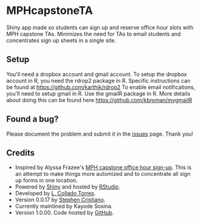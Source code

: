 MPHcapstoneTA
=============

Shiny app made so students can sign up and reserve office hour slots with MPH capstone TAs. Minimizes the need for TAs to email students and concentrates sign up sheets in a single site.

## Setup 
You'll need a dropbox account and gmail account.
To setup the dropbox account in R, you need the rdrop2 package in R. Specific instructions can be found at https://github.com/karthik/rdrop2 
To enable email notifications, you'll need to setup gmail in R. Use the gmailR package in R. More details about doing this can be found here https://github.com/kbroman/mygmailR  

## Found a bug?

Please document the problem and submit it in the [issues](https://github.com/ksosina/MPHcapstoneTA/issues) page. Thank you!

## Credits

* Inspired by Alyssa Frazee's [MPH capstone office hour sign-up](http://biostat.jhsph.edu/~afrazee/mphcapstone.html). This is an attempt to make things more automized and to concentrate all sign up forms in one location.
* Powered by [Shiny](http://www.rstudio.com/shiny/) and hosted by [RStudio](http://www.rstudio.com/).
* Developed by [L. Collado Torres](http://bit.ly/LColladoTorres).
* Version 0.0.17 by [Stephen Cristiano](https://github.com/scristia).
* Currently maintined by Kayode Sosina.
* Version 1.0.00. Code hosted by [GitHub](https://github.com/ksosina/MPHcapstoneTA).
